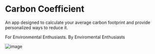 # Carbon Coefficient
An app designed to calculate your average carbon footprint and provide personalized ways to reduce it.

For Environmental Enthusiasts. By Enviromental Enthusiasts

![image](https://user-images.githubusercontent.com/92199045/150666185-e9d684d7-efb7-49d7-936e-4490c97c17ec.png)



